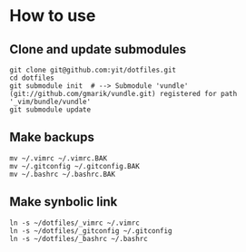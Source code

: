 How to use
==========

Clone and update submodules
---------------------------
    git clone git@github.com:yit/dotfiles.git
    cd dotfiles
    git submodule init  # --> Submodule 'vundle' (git://github.com/gmarik/vundle.git) registered for path '_vim/bundle/vundle'
    git submodule update

Make backups
------------
    mv ~/.vimrc ~/.vimrc.BAK
    mv ~/.gitconfig ~/.gitconfig.BAK
    mv ~/.bashrc ~/.bashrc.BAK

Make synbolic link 
------------------
    ln -s ~/dotfiles/_vimrc ~/.vimrc
    ln -s ~/dotfiles/_gitconfig ~/.gitconfig
    ln -s ~/dotfiles/_bashrc ~/.bashrc

